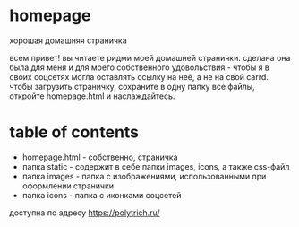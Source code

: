 # homepage
хорошая домашняя страничка

всем привет! вы читаете ридми моей домашней странички. сделана она была для меня и для моего собственного удовольствия - чтобы я в своих соцсетях могла оставлять ссылку на неё, а не на свой carrd. чтобы загрузить страничку, сохраните в одну папку все файлы, откройте homepage.html и наслаждайтесь.

# table of contents
- homepage.html - собственно, страничка
- папка static - содержит в себе папки images, icons, а также css-файл
- папка images - папка с изображениями, использованными при оформлении странички
- папка icons - папка с иконками соцсетей

доступна по адресу https://polytrich.ru/
